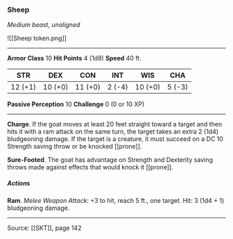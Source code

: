 ### Sheep
_Medium beast, unaligned_

![[Sheep token.png]]


---

**Armor Class** 10
**Hit Points** 4 (1d8)
**Speed** 40 ft.

| STR     | DEX     | CON     | INT     | WIS     | CHA     |
|---------|---------|---------|---------|---------|---------|
| 12 (+1) | 10 (+0) | 11 (+0) | 2 (-4) | 10 (+0) | 5 (-3) |

**Passive Perception** 10
**Challenge** 0 (0 or 10 XP)

---

**Charge**. If the goat moves at least 20 feet straight toward a target and then hits it with a ram attack on the same turn, the target takes an extra 2 (1d4) bludgeoning damage. If the target is a creature, it must succeed on a DC 10 Strength saving throw or be knocked [[prone]].

**Sure-Footed**. The goat has advantage on Strength and Dexterity saving throws made against effects that would knock it [[prone]].

##### Actions
**Ram**. _Melee Weapon Attack:_ +3 to hit, reach 5 ft., one target. Hit: 3 (1d4 + 1) bludgeoning damage.


---

Source: [[SKT]], page 142